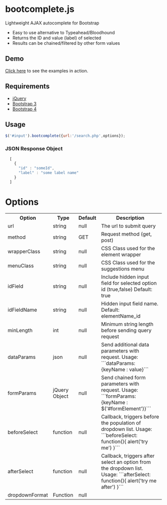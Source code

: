 # bootcomplete.js
Lightweight AJAX autocomplete for Bootstrap

* Easy to use alternative to Typeahead/Bloodhound
* Returns the ID and value (label) of selected
* Results can be chained/filtered by other form values

## Demo

[Click here](http://getwebhelp.com/bootcomplete/) to see the examples in action.

## Requirements

* [jQuery](https://jquery.com/download/)
* [Bootstrap 3](http://getbootstrap.com/)
* [Bootstrap 4](http://getbootstrap.com/)

## Usage

```javascript
$('#input').bootcomplete({url:'/search.php',options});
```

### JSON Response Object
```javascript
  [
    {
      "id" : "someId",
      "label" : "some label name"
    }
  ]
```

# Options
<table>
<tr>
<th>Option</th>
<th>Type</th>
<th>Default</th>
<th>Description</th>
</tr>
<tr>
<td>url</td>
<td>string</td>
<td>null</td>
<td>The url to submit query</td>
</tr>
<tr>
<td>method</td>
<td>string</td>
<td>GET</td>
<td>Request method (get, post)</td>
</tr>
<tr>
<td>wrapperClass</td>
<td>string</td>
<td>null</td>
<td>CSS Class used for the element wrapper</td>
</tr>
<tr>
<td>menuClass</td>
<td>string</td>
<td>null</td>
<td>CSS Class used for the suggestions menu</td>
</tr>
<tr>
<td>idField</td>
<td>string</td>
<td>null</td>
<td>Include hidden input field for selected option id (true,false) Default: true</td>
</tr>
<tr>
<td>idFieldName</td>
<td>string</td>
<td>null</td>
<td>Hidden input field name. Default: elementName_id</td>
</tr>
<tr>
<td>minLength</td>
<td>int</td>
<td>null</td>
<td>Minimum string length before sending query request</td>
</tr>
<tr>
<td>dataParams</td>
<td>json</td>
<td>null</td>
<td>Send additional data parameters with request. Usage: ```dataParams: {keyName : value}```</td>
</tr>
<tr>
<td>formParams</td>
<td>jQuery Object</td>
<td>null</td>
<td>Send chained form parameters with request. Usage: ```formParams: {keyName : $('#formElement')}```</td>
</tr>
<tr>
<td>beforeSelect</td>
<td>function</td>
<td>null</td>
<td>Callback, triggers before the population of dropdown list. Usage: ```beforeSelect: function(){ alert('try me') }```</td>
</tr>
<tr>
<td>afterSelect</td>
<td>function</td>
<td>null</td>
<td>Callback, triggers after select an option from the dropdown list. Usage: ```afterSelect: function(){ alert('try me after') }```</td>
</tr>
<tr>
<td>dropdownFormat</td>
<td>Function</td>
<td>null</td>
<td></td>
</tr>
</table>
